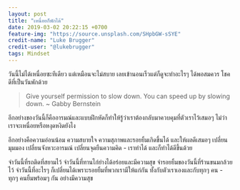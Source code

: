 ```yaml
---
layout: post
title: "เหนื่อยก็พักได้"
date: 2019-03-02 20:22:15 +0700
feature-img: "https://source.unsplash.com/SHpbGW-sSYE"
credit-name: "Luke Brugger"
credit-user: "@lukebrugger"
tags: Mindset
---
```

วันนี้ไม่ได้เหนื่อยซะทีเดียว แต่เหมือนจะไม่สบาย เลยเข้านอนเร็วแต่ก็ดูจะทำอะไรๆ ได้พอสมควร โชคดีที่เป็นวันพักด้วย

> Give yourself permission to slow down. You can speed up by slowing down. ~ Gabby Bernstein

อีกอย่างของวันนี้ก็คืออารมณ์และแบบฝึกหัดก็ทำให้รู้ว่าเราต้องกลับมาควบคุมที่ตัวเราไว้เสมอๆ ไม่ว่าเราจะเหนื่อยหรือหงุดหงิดยังไง

อีกอย่างคือความอ่อนน้อม ความสบายใจ ความสุภาพและรอยยิ้มเกิดขึ้นได้ และให้ผลดีเสมอๆ เปลี่ยนมุมมอง เปลี่ยนจังหวะอารมณ์ เปลี่ยนจุดยืนความคิด - เราทำได้ และก็ทำได้ดีขึ้นด้วย

จำวันนี้ที่รถติดที่สยามไว้ จำวันนี้ที่ทานไก่ย่างได้อร่อยและมีความสุข จำรอยยิ้มของวันนี้ที่ร้านขนมกล้วยไว้ จำวันนี้ที่อะไรๆ ก็เปลี่ยนได้เพราะรอยยิ้มที่พวกเรามีให้แก่กัน ทั้งกับตัวเราเองและกับทุกๆ คน - ทุกๆ คนยิ้มพร้อมๆ กัน อย่างมีความสุข
